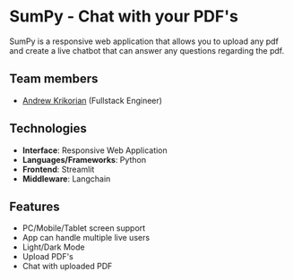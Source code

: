 # SumPy - Chat with your PDF's

SumPy is a responsive web application that allows you to upload any pdf and create a live chatbot that can answer any questions regarding the pdf.

## Team members
- [Andrew Krikorian](https://github.com/andykr1k) (Fullstack Engineer)

## Technologies
- **Interface**: Responsive Web Application
- **Languages/Frameworks**: Python
- **Frontend**: Streamlit
- **Middleware**: Langchain


## Features
- PC/Mobile/Tablet screen support
- App can handle multiple live users
- Light/Dark Mode
- Upload PDF's
- Chat with uploaded PDF